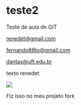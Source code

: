 # teste2
Teste de aula de GIT

renedet@gmail.com

fernando88to@gmail.com

dantas@uft.edu.br



texto renedet

<img src="http://vignette2.wikia.nocookie.net/stevenuniverso/images/3/3f/Shut-up-and-take-my-money.jpg/revision/latest/scale-to-width-down/2000?cb=20160107101853&path-prefix=pt-br">



Fiz isso no meu projeto fork

